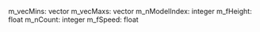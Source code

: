 m_vecMins: vector
m_vecMaxs: vector
m_nModelIndex: integer
m_fHeight: float
m_nCount: integer
m_fSpeed: float